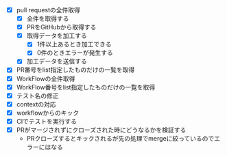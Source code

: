 - [x] pull requestの全件取得
  - [x] 全件を取得する
  - [x] PRをGitHubから取得する
  - [x] 取得データを加工する
    - [x] 1件以上あるとき加工できる
    - [x] 0件のときエラーが発生する
  - [x] 加工データを送信する
- [x] PR番号をlist指定したものだけの一覧を取得
- [x] WorkFlowの全件取得
- [x] WorkFlow番号をlist指定したものだけの一覧を取得
- [x] テスト名の修正
- [x] contextの対応
- [x] workflowからのキック
- [x] CIでテストを実行する
- [x] PRがマージされずにクローズされた時にどうなるかを検証する
  - PRクローズするとキックされるが先の処理でmergeに絞っているのでエラーにはなる



